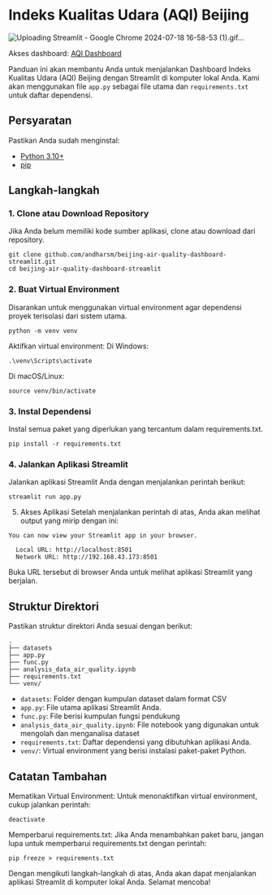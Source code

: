 # Indeks Kualitas Udara (AQI) Beijing

![Uploading Streamlit - Google Chrome 2024-07-18 16-58-53 (1).gif…]()

Akses dashboard: [AQI Dashboard](https://beijing-air-quality-dashboard.streamlit.app/)

Panduan ini akan membantu Anda untuk menjalankan Dashboard Indeks Kualitas Udara (AQI) Beijing dengan Streamlit di komputer lokal Anda. Kami akan menggunakan file `app.py` sebagai file utama dan `requirements.txt` untuk daftar dependensi.

## Persyaratan

Pastikan Anda sudah menginstal:
- [Python 3.10+](https://www.python.org/downloads/)
- [pip](https://pip.pypa.io/en/stable/installation/)

## Langkah-langkah

### 1. Clone atau Download Repository

Jika Anda belum memiliki kode sumber aplikasi, clone atau download dari repository.

```
git clone github.com/andharsm/beijing-air-quality-dashboard-streamlit.git
cd beijing-air-quality-dashboard-streamlit
```

### 2. Buat Virtual Environment
Disarankan untuk menggunakan virtual environment agar dependensi proyek terisolasi dari sistem utama.

```
python -m venv venv
```

Aktifkan virtual environment:
Di Windows:
```
.\venv\Scripts\activate
```

Di macOS/Linux:
```
source venv/bin/activate
```

### 3. Instal Dependensi
Instal semua paket yang diperlukan yang tercantum dalam requirements.txt.
```
pip install -r requirements.txt
```

### 4. Jalankan Aplikasi Streamlit
Jalankan aplikasi Streamlit Anda dengan menjalankan perintah berikut:
```
streamlit run app.py
```

5. Akses Aplikasi
Setelah menjalankan perintah di atas, Anda akan melihat output yang mirip dengan ini:
```
You can now view your Streamlit app in your browser.

  Local URL: http://localhost:8501
  Network URL: http://192.168.43.173:8501
```

Buka URL tersebut di browser Anda untuk melihat aplikasi Streamlit yang berjalan.

## Struktur Direktori
Pastikan struktur direktori Anda sesuai dengan berikut:
```
.
├── datasets
├── app.py
├── func.py
├── analysis_data_air_quality.ipynb
├── requirements.txt
└── venv/
```

* `datasets`: Folder dengan kumpulan dataset dalam format CSV
* `app.py`: File utama aplikasi Streamlit Anda.
* `func.py`: File berisi kumpulan fungsi pendukung
* `analysis_data_air_quality.ipynb`: File notebook yang digunakan untuk mengolah dan menganalisa dataset
* `requirements.txt`: Daftar dependensi yang dibutuhkan aplikasi Anda.
* `venv/`: Virtual environment yang berisi instalasi paket-paket Python.

## Catatan Tambahan
Mematikan Virtual Environment:
Untuk menonaktifkan virtual environment, cukup jalankan perintah:
```
deactivate
```
Memperbarui requirements.txt:
Jika Anda menambahkan paket baru, jangan lupa untuk memperbarui requirements.txt dengan perintah:
```
pip freeze > requirements.txt
```

Dengan mengikuti langkah-langkah di atas, Anda akan dapat menjalankan aplikasi Streamlit di komputer lokal Anda. Selamat mencoba!
